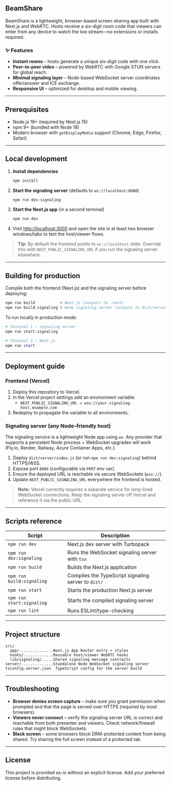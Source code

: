 ## BeamShare

BeamShare is a lightweight, browser-based screen sharing app built with Next.js and WebRTC. Hosts receive a six-digit room code that viewers can enter from any device to watch the live stream—no extensions or installs required.

### ✨ Features

- **Instant rooms** – hosts generate a unique six-digit code with one click.
- **Peer-to-peer video** – powered by WebRTC with Google STUN servers for global reach.
- **Minimal signaling layer** – Node-based WebSocket server coordinates offer/answer and ICE exchange.
- **Responsive UI** – optimized for desktop and mobile viewing.

---

## Prerequisites

- Node.js 18+ (required by Next.js 15)
- npm 9+ (bundled with Node 18)
- Modern browser with `getDisplayMedia` support (Chrome, Edge, Firefox, Safari)

---

## Local development

1. **Install dependencies**

	```powershell
	npm install
	```

2. **Start the signaling server** (defaults to `ws://localhost:8080`)

	```powershell
	npm run dev:signaling
	```

3. **Start the Next.js app** (in a second terminal)

	```powershell
	npm run dev
	```

4. Visit [http://localhost:3000](http://localhost:3000) and open the site in at least two browser windows/tabs to test the host/viewer flows.

> **Tip:** By default the frontend points to `ws://localhost:8080`. Override this with `NEXT_PUBLIC_SIGNALING_URL` if you run the signaling server elsewhere.

---

## Building for production

Compile both the frontend (Next.js) and the signaling server before deploying:

```powershell
npm run build           # Next.js (outputs to .next)
npm run build:signaling # Node signaling server (outputs to dist/server)
```

To run locally in production mode:

```powershell
# Terminal 1 – signaling server
npm run start:signaling

# Terminal 2 – Next.js
npm run start
```

---

## Deployment guide

### Frontend (Vercel)

1. Deploy this repository to Vercel.
2. In the Vercel project settings add an environment variable:
	- `NEXT_PUBLIC_SIGNALING_URL = wss://your-signaling-host.example.com`
3. Redeploy to propagate the variable to all environments.

### Signaling server (any Node-friendly host)

The signaling service is a lightweight Node app using `ws`. Any provider that supports a persistent Node process + WebSocket upgrades will work (Fly.io, Render, Railway, Azure Container Apps, etc.).

1. Deploy `dist/server/index.js` (or run `npm run dev:signaling`) behind HTTPS/WSS.
2. Expose port `8080` (configurable via `PORT` env var).
3. Ensure the deployed URL is reachable via secure WebSockets (`wss://`).
4. Update `NEXT_PUBLIC_SIGNALING_URL` everywhere the frontend is hosted.

> **Note:** Vercel currently requires a separate service for long-lived WebSocket connections. Keep the signaling server off Vercel and reference it via the public URL.

---

## Scripts reference

| Script | Description |
| --- | --- |
| `npm run dev` | Next.js dev server with Turbopack |
| `npm run dev:signaling` | Runs the WebSocket signaling server with `tsx` |
| `npm run build` | Builds the Next.js application |
| `npm run build:signaling` | Compiles the TypeScript signaling server to `dist/` |
| `npm run start` | Starts the production Next.js server |
| `npm run start:signaling` | Starts the compiled signaling server |
| `npm run lint` | Runs ESLint/type-checking |

---

## Project structure

```
src/
  app/...............Next.js App Router entry + styles
  hooks/.............Reusable host/viewer WebRTC hooks
  lib/signaling/.....Shared signaling message contracts
server/..............Standalone Node WebSocket signaling server
tsconfig.server.json  TypeScript config for the server build
```

---

## Troubleshooting

- **Browser denies screen capture** – make sure you grant permission when prompted and that the page is served over HTTPS (required by most browsers).
- **Viewers never connect** – verify the signaling server URL is correct and reachable from both presenter and viewers. Check network/firewall rules that might block WebSockets.
- **Black screen** – some browsers block DRM-protected content from being shared. Try sharing the full screen instead of a protected tab.

---

## License

This project is provided as-is without an explicit license. Add your preferred license before distributing.
